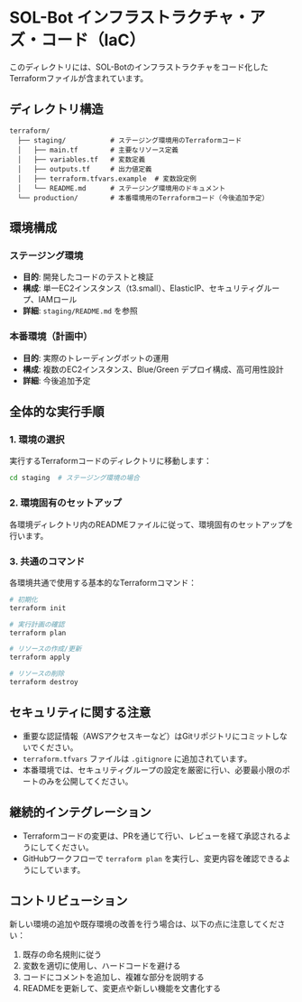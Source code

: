 # SOL-Bot インフラストラクチャ・アズ・コード（IaC）

このディレクトリには、SOL-Botのインフラストラクチャをコード化したTerraformファイルが含まれています。

## ディレクトリ構造

```
terraform/
  ├── staging/           # ステージング環境用のTerraformコード
  │   ├── main.tf        # 主要なリソース定義
  │   ├── variables.tf   # 変数定義
  │   ├── outputs.tf     # 出力値定義
  │   ├── terraform.tfvars.example  # 変数設定例
  │   └── README.md      # ステージング環境用のドキュメント
  └── production/        # 本番環境用のTerraformコード（今後追加予定）
```

## 環境構成

### ステージング環境

- **目的**: 開発したコードのテストと検証
- **構成**: 単一EC2インスタンス（t3.small）、ElasticIP、セキュリティグループ、IAMロール
- **詳細**: `staging/README.md` を参照

### 本番環境（計画中）

- **目的**: 実際のトレーディングボットの運用
- **構成**: 複数のEC2インスタンス、Blue/Green デプロイ構成、高可用性設計
- **詳細**: 今後追加予定

## 全体的な実行手順

### 1. 環境の選択

実行するTerraformコードのディレクトリに移動します：

```bash
cd staging  # ステージング環境の場合
```

### 2. 環境固有のセットアップ

各環境ディレクトリ内のREADMEファイルに従って、環境固有のセットアップを行います。

### 3. 共通のコマンド

各環境共通で使用する基本的なTerraformコマンド：

```bash
# 初期化
terraform init

# 実行計画の確認
terraform plan

# リソースの作成/更新
terraform apply

# リソースの削除
terraform destroy
```

## セキュリティに関する注意

- 重要な認証情報（AWSアクセスキーなど）はGitリポジトリにコミットしないでください。
- `terraform.tfvars` ファイルは `.gitignore` に追加されています。
- 本番環境では、セキュリティグループの設定を厳密に行い、必要最小限のポートのみを公開してください。

## 継続的インテグレーション

- Terraformコードの変更は、PRを通じて行い、レビューを経て承認されるようにしてください。
- GitHubワークフローで `terraform plan` を実行し、変更内容を確認できるようにしています。

## コントリビューション

新しい環境の追加や既存環境の改善を行う場合は、以下の点に注意してください：

1. 既存の命名規則に従う
2. 変数を適切に使用し、ハードコードを避ける
3. コードにコメントを追加し、複雑な部分を説明する
4. READMEを更新して、変更点や新しい機能を文書化する 